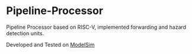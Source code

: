 # Pipeline-Processor
Pipeline Processor based on RISC-V, implemented forwarding and hazard detection units.

Developed and Tested on [ModelSim](https://www.mentor.com/company/higher_ed/modelsim-student-edition)
